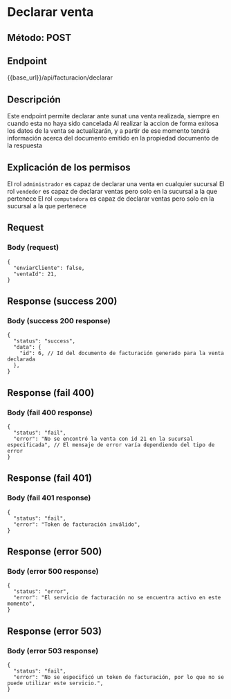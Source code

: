 # Declarar venta

## Método: POST

## Endpoint

{{base_url}}/api/facturacion/declarar

## Descripción

Este endpoint permite declarar ante sunat una venta realizada, siempre en cuando esta no haya sido cancelada
Al realizar la accion de forma exitosa los datos de la venta se actualizarán, y a partir de ese momento tendrá información acerca del documento emitido en la propiedad documento de la respuesta

## Explicación de los permisos

El rol `administrador` es capaz de declarar una venta en cualquier sucursal
El rol `vendedor` es capaz de declarar ventas pero solo en la sucursal a la que pertenece
El rol `computadora` es capaz de declarar ventas pero solo en la sucursal a la que pertenece

## Request

### Body (request)

```jsonc
{
  "enviarCliente": false,
  "ventaId": 21,
}
```

## Response (success 200)

### Body (success 200 response)

```jsonc
{
  "status": "success",
  "data": {
    "id": 6, // Id del documento de facturación generado para la venta declarada
  },
}
```

## Response (fail 400)

### Body (fail 400 response)

```jsonc
{
  "status": "fail",
  "error": "No se encontró la venta con id 21 en la sucursal especificada", // El mensaje de error varía dependiendo del tipo de error
}
```

## Response (fail 401)

### Body (fail 401 response)

```jsonc
{
  "status": "fail",
  "error": "Token de facturación inválido",
}
```

## Response (error 500)

### Body (error 500 response)

```jsonc
{
  "status": "error",
  "error": "El servicio de facturación no se encuentra activo en este momento",
}
```

## Response (error 503)

### Body (error 503 response)

```jsonc
{
  "status": "fail",
  "error": "No se especificó un token de facturación, por lo que no se puede utilizar este servicio.",
}
```
